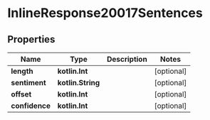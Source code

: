 
# InlineResponse20017Sentences

## Properties
Name | Type | Description | Notes
------------ | ------------- | ------------- | -------------
**length** | **kotlin.Int** |  |  [optional]
**sentiment** | **kotlin.String** |  |  [optional]
**offset** | **kotlin.Int** |  |  [optional]
**confidence** | **kotlin.Int** |  |  [optional]



